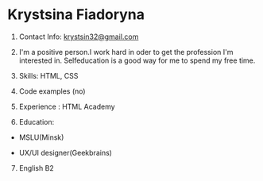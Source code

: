 
# Krystsina Fiadoryna
1. Contact Info:
krystsin32@gmail.com

2. I'm a positive person.I work hard in oder to get the profession I'm interested in. 
Selfeducation is a good way for me to spend my free time. 
3. Skills: HTML, CSS
4. Code examples (no)
5. Experience : HTML Academy
6. Education:
+ MSLU(Minsk)

+ UX/UI designer(Geekbrains)
7. English B2

